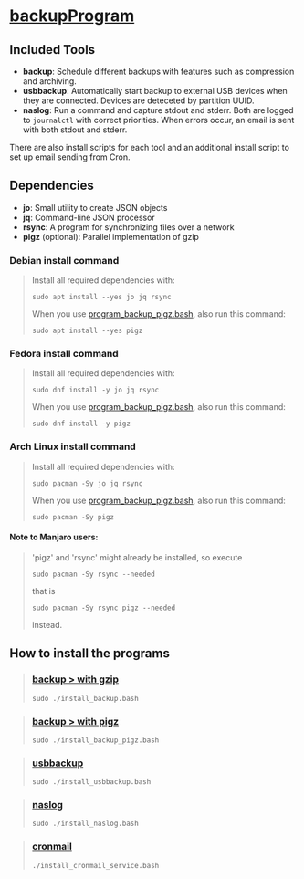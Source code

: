 # [backupProgram](https://github.com/DerFalscheHeld/backupProgram)

## Included Tools

- **backup**: Schedule different backups with features such as compression and archiving.
- **usbbackup**: Automatically start backup to external USB devices when they are connected. Devices are deteceted by partition UUID.
- **naslog**: Run a command and capture stdout and stderr. Both are logged to `journalctl` with correct priorities. When errors occur, an email is sent with both stdout and stderr.

There are also install scripts for each tool and an additional install script to set up email sending from Cron.

## Dependencies

- **jo**: Small utility to create JSON objects
- **jq**: Command-line JSON processor
- **rsync**: A program for synchronizing files over a network
- **pigz** (optional): Parallel implementation of gzip

### Debian install command
>Install all required dependencies with:
>
>`sudo apt install --yes jo jq rsync`
>
>When you use [program_backup_pigz.bash](https://github.com/DerFalscheHeld/backupProgram/blob/main/program_backup_pigz.bash), also run this command:
>
>`sudo apt install --yes pigz`

### Fedora install command 
>Install all required dependencies with:
>
>`sudo dnf install -y jo jq rsync`
>
>When you use [program_backup_pigz.bash](https://github.com/DerFalscheHeld/backupProgram/blob/main/program_backup_pigz.bash), also run this command: 
>
>`sudo dnf install -y pigz`

### Arch Linux install command
>Install all required dependencies with:
>
>`sudo pacman -Sy jo jq rsync`
>
>When you use [program_backup_pigz.bash](https://github.com/DerFalscheHeld/backupProgram/blob/main/program_backup_pigz.bash), also run this command: 
>
>`sudo pacman -Sy pigz`
>
#### Note to Manjaro users:
>'pigz' and 'rsync' might already be installed, so execute
>
>`sudo pacman -Sy rsync --needed`
>
> that is
>
>`sudo pacman -Sy rsync pigz --needed`
>
>instead.

## How to install the programs

> ### [backup  > with gzip](https://github.com/DerFalscheHeld/backupProgram/blob/main/program_backup.bash)
>
> `sudo ./install_backup.bash`

> ### [backup  > with pigz](https://github.com/DerFalscheHeld/backupProgram/blob/main/program_backup_pigz.bash)
>
>`sudo ./install_backup_pigz.bash`

> ### [usbbackup](https://github.com/DerFalscheHeld/backupProgram/blob/main/program_usbbackup.bash)
>
>`sudo ./install_usbbackup.bash`

> ### [naslog](https://github.com/DerFalscheHeld/backupProgram/blob/main/program_naslog.bash)
>
>`sudo ./install_naslog.bash`

> ### [cronmail](https://github.com/DerFalscheHeld/backupProgram/blob/main/install_cronmail_service.bash)
>
>`./install_cronmail_service.bash`

